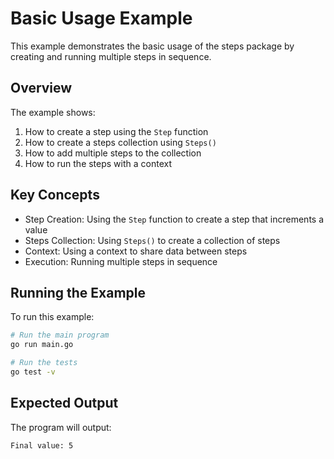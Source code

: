 # Basic Usage Example

This example demonstrates the basic usage of the steps package by creating and running multiple steps in sequence.

## Overview

The example shows:
1. How to create a step using the `Step` function
2. How to create a steps collection using `Steps()`
3. How to add multiple steps to the collection
4. How to run the steps with a context

## Key Concepts

- Step Creation: Using the `Step` function to create a step that increments a value
- Steps Collection: Using `Steps()` to create a collection of steps
- Context: Using a context to share data between steps
- Execution: Running multiple steps in sequence

## Running the Example

To run this example:

```bash
# Run the main program
go run main.go

# Run the tests
go test -v
```

## Expected Output

The program will output:
```
Final value: 5
